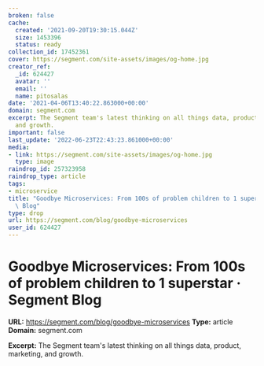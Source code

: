 ```yaml
---
broken: false
cache:
  created: '2021-09-20T19:30:15.044Z'
  size: 1453396
  status: ready
collection_id: 17452361
cover: https://segment.com/site-assets/images/og-home.jpg
creator_ref:
  _id: 624427
  avatar: ''
  email: ''
  name: pitosalas
date: '2021-04-06T13:40:22.863000+00:00'
domain: segment.com
excerpt: The Segment team's latest thinking on all things data, product, marketing,
  and growth.
important: false
last_update: '2022-06-23T22:43:23.861000+00:00'
media:
- link: https://segment.com/site-assets/images/og-home.jpg
  type: image
raindrop_id: 257323958
raindrop_type: article
tags:
- microservice
title: "Goodbye Microservices: From 100s of problem children to 1 superstar \xB7 Segment\
  \ Blog"
type: drop
url: https://segment.com/blog/goodbye-microservices
user_id: 624427
---
```


# Goodbye Microservices: From 100s of problem children to 1 superstar · Segment Blog

**URL:** https://segment.com/blog/goodbye-microservices
**Type:** article
**Domain:** segment.com

**Excerpt:** The Segment team's latest thinking on all things data, product, marketing, and growth.
